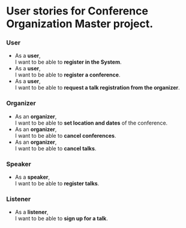 # User stories for Conference Organization Master project.

### User
- As a **user**, \
   I want to be able to **register in the System**.
- As a **user**, \
  I want to be able to **register a conference**.
- As a **user**, \
  I want to be able to **request a talk registration from the organizer**.
### Organizer
- As an **organizer**, \
  I want to be able to **set location and dates** of the conference.
- As an **organizer**, \
  I want to be able to **cancel conferences**.
- As an **organizer**, \
  I want to be able to **cancel talks**.
### Speaker
- As a **speaker**, \
  I want to be able to **register talks**.
### Listener
- As a **listener**, \
  I want to be able to **sign up for a talk**.